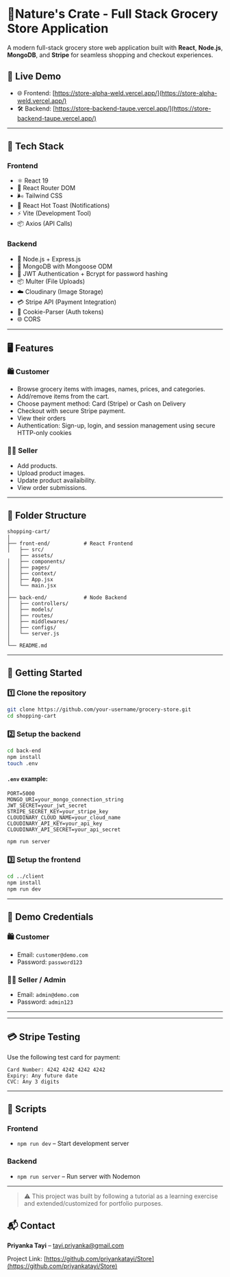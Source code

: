 
# 🛒Nature's Crate - Full Stack Grocery Store Application

A modern full-stack grocery store web application built with **React**, **Node.js**, **MongoDB**, and **Stripe** for seamless shopping and checkout experiences.


## 🔗 Live Demo

- 🌐 Frontend: [https://store-alpha-weld.vercel.app/](https://store-alpha-weld.vercel.app/)
- 🛠 Backend: [https://store-backend-taupe.vercel.app/](https://store-backend-taupe.vercel.app/)

---

## 🔧 Tech Stack

### Frontend
- ⚛️ React 19
- 🧭 React Router DOM
- 🌬 Tailwind CSS
- 🍞 React Hot Toast (Notifications)
- ⚡️ Vite (Development Tool)
- 📦 Axios (API Calls)

### Backend
- 🧠 Node.js + Express.js
- 🍃 MongoDB with Mongoose ODM
- 🔐 JWT Authentication + Bcrypt for password hashing
- 📦 Multer (File Uploads)
- ☁️ Cloudinary (Image Storage)
- 💳 Stripe API (Payment Integration)
- 🍪 Cookie-Parser (Auth tokens)
- 🌐 CORS

---

## 🖥️ Features

### 🛍️ Customer
- Browse grocery items with images, names, prices, and categories.
- Add/remove items from the cart.
- Choose payment method: Card (Stripe) or Cash on Delivery
- Checkout with secure Stripe payment.
- View their orders
- Authentication: Sign-up, login, and session management using secure HTTP-only cookies

### 🧑‍🍳 Seller
- Add products.
- Upload product images.
- Update product availaibility.
- View order submissions.

---

## 📂 Folder Structure

```
shopping-cart/
│
├── front-end/           # React Frontend
│   ├── src/
    ├── assets/
│   ├── components/
│   ├── pages/
│   ├── context/
│   ├── App.jsx
│   └── main.jsx
│
├── back-end/            # Node Backend
│   ├── controllers/
│   ├── models/
│   ├── routes/
│   ├── middlewares/
│   ├── configs/
│   └── server.js
│
└── README.md
```

---

## 🚀 Getting Started

### 1️⃣ Clone the repository

```bash
git clone https://github.com/your-username/grocery-store.git
cd shopping-cart
```

### 2️⃣ Setup the backend

```bash
cd back-end
npm install
touch .env
```

#### `.env` example:

```
PORT=5000
MONGO_URI=your_mongo_connection_string
JWT_SECRET=your_jwt_secret
STRIPE_SECRET_KEY=your_stripe_key
CLOUDINARY_CLOUD_NAME=your_cloud_name
CLOUDINARY_API_KEY=your_api_key
CLOUDINARY_API_SECRET=your_api_secret
```

```bash
npm run server
```

### 3️⃣ Setup the frontend

```bash
cd ../client
npm install
npm run dev
```

---
## 🔐 Demo Credentials

### 🛍️ Customer
- Email: `customer@demo.com`
- Password: `password123`

### 🧑‍🍳 Seller / Admin
- Email: `admin@demo.com`
- Password: `admin123`
---

---

## 💳 Stripe Testing

Use the following test card for payment:

```
Card Number: 4242 4242 4242 4242
Expiry: Any future date
CVC: Any 3 digits
```

---

## 📌 Scripts

### Frontend

- `npm run dev` – Start development server

### Backend

- `npm run server` – Run server with Nodemon

---

> ⚠️ This project was built by following a tutorial as a learning exercise and extended/customized for portfolio purposes.

## 📬 Contact

**Priyanka Tayi** – [tayi.priyanka@gmail.com](mailto:tayi.priyanka@gmail.com)

Project Link: [https://github.com/priyankatayi/Store](https://github.com/priyankatayi/Store)
